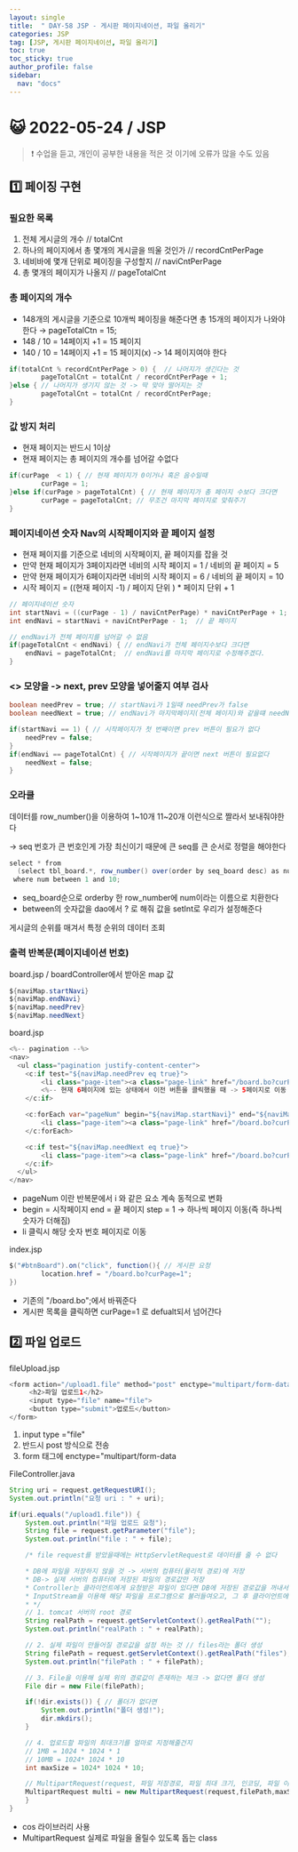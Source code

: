 ```yaml
---
layout: single
title:  " DAY-58 JSP - 게시판 페이지네이션, 파일 올리기"
categories: JSP
tag: [JSP, 게시판 페이지네이션, 파일 올리기]
toc: true
toc_sticky: true
author_profile: false
sidebar:
  nav: "docs"
---
```




# 😺 2022-05-24 / JSP

<!--Quote-->
> ❗ 수업을 듣고, 개인이 공부한 내용을 적은 것 이기에 오류가 많을 수도 있음


## 1️⃣ 페이징 구현

### 필요한 목록

1. 전체 게시글의 개수  // totalCnt
2. 하나의 페이지에서 총 몇개의 게시글을 띄울 것인가  // recordCntPerPage
3. 네비바에 몇개 단위로 페이징을 구성할지 // naviCntPerPage
4. 총 몇개의 페이지가 나올지 // pageTotalCnt

### 총 페이지의 개수

- 148개의 게시글을 기준으로 10개씩 페이징을 해준다면 총 15개의 페이지가 나와야한다 →
pageTotalCtn = 15;
- 148 / 10  = 14페이지 +1 = 15 페이지
- 140 / 10  = 14페이지 +1 = 15 페이지(x) -> 14 페이지여야 한다

```java
if(totalCnt % recordCntPerPage > 0) {  // 나머지가 생긴다는 것
		pageTotalCnt = totalCnt / recordCntPerPage + 1;
}else { // 나머지가 생기지 않는 것 -> 딱 맞아 떨어지는 것
		pageTotalCnt = totalCnt / recordCntPerPage;
}
```

### 값 방지 처리

- 현재 페이지는 반드시 1이상
- 현재 페이지는 총 페이지의 개수를 넘어갈 수없다

```java
if(curPage  < 1) { // 현재 페이지가 0이거나 혹은 음수일때
		curPage = 1;
}else if(curPage > pageTotalCnt) { // 현재 페이지가 총 페이지 수보다 크다면
		curPage = pageTotalCnt; // 무조건 마지막 페이지로 맞춰주기
}
```

### 페이지네이션 숫자 Nav의 시작페이지와 끝 페이지 설정

- 현재 페이지를 기준으로 네비의 시작페이지, 끝 페이지를 잡을 것
- 만약 현재 페이지가 3페이지라면 네비의 시작 페이지 = 1 / 네비의 끝 페이지 = 5
- 만약 현재 페이지가 6페이지라면 네비의 시작 페이지 = 6 / 네비의 끝 페이지 = 10
- 시작 페이지 = ((현재 페이지 -1) / 페이지 단위 ) * 페이지 단위 + 1

```java
// 페이지네이션 숫자
int startNavi = ((curPage - 1) / naviCntPerPage) * naviCntPerPage + 1; // 시작 페이지
int endNavi = startNavi + naviCntPerPage - 1;  // 끝 페이지

// endNavi가 전체 페이지를 넘어갈 수 없음
if(pageTotalCnt < endNavi) { // endNavi가 전체 페이지수보다 크다면
	endNavi = pageTotalCnt;  // endNavi를 마지막 페이지로 수정해주겠다.
}
```

### <> 모양을 -> next, prev 모양을 넣어줄지 여부 검사

```java
boolean needPrev = true; // startNavi가 1일때 needPrev가 false
boolean needNext = true; // endNavi가 마지막페이지(전체 페이지)와 같을떄 needNext가 false

if(startNavi == 1) { // 시작페이지가 첫 번째이면 prev 버튼이 필요가 없다
	needPrev = false;
}
if(endNavi == pageTotalCnt) { // 시작페이지가 끝이면 next 버튼이 필요없다
	needNext = false;
}
```

### 오라클

데이터를 row_number()을 이용하여 1~10개 11~20개 이런식으로 짤라서 보내줘야한다

→ seq 번호가 큰 번호인게 가장 최신이기 때문에 큰 seq를 큰 순서로 정렬을 해야한다

```java
select * from
  (select tbl_board.*, row_number() over(order by seq_board desc) as num from tbl_board)
 where num between 1 and 10;
```

- seq_board순으로 orderby 한 row_number에 num이라는 이름으로 치환한다
- between의 숫자값을 dao에서 ? 로 해줘 값을 setInt로 우리가 설정해준다

게시글의 순위를 매겨서 특정 순위의 데이터 조회

### 출력 반복문(페이지네이션 번호)

board.jsp / boardController에서 받아온 map 값

```java
${naviMap.startNavi}
${naviMap.endNavi}
${naviMap.needPrev}
${naviMap.needNext}
```

board.jsp

```java
<%-- pagination --%>
<nav>
  <ul class="pagination justify-content-center">
    <c:if test="${naviMap.needPrev eq true}">
    	<li class="page-item"><a class="page-link" href="/board.bo?curPage=${naviMap.startNavi-1}">Previous</a></li>
    	<%-- 현재 6페이지에 있는 상태에서 이전 버튼을 클릭했을 때 -> 5페이지로 이동 --%>
    </c:if>

    <c:forEach var="pageNum" begin="${naviMap.startNavi}" end="${naviMap.endNavi}" step="1">
    	<li class="page-item"><a class="page-link" href="/board.bo?curPage=${pageNum}">${pageNum}</a></li>
    </c:forEach>

    <c:if test="${naviMap.needNext eq true}">
    	<li class="page-item"><a class="page-link" href="/board.bo?curPage=${naviMap.endNavi+1}">Next</a></li>
    </c:if>
  </ul>
</nav>
```

- pageNum 이란 반복문에서 i 와 같은 요소 계속 동적으로 변화
- begin = 시작페이지 end = 끝 페이지 step = 1 → 하나씩 페이지 이동(즉 하나씩 숫자가 더해짐)
- li 클릭시 해당 숫자 번호 페이지로 이동

index.jsp

```java
$("#btnBoard").on("click", function(){ // 게시판 요청
		location.href = "/board.bo?curPage=1";
})
```

- 기존의 "/board.bo";에서 바꿔준다
- 게시판 목록을 클릭하면 curPage=1 로 defualt되서 넘어간다

## 2️⃣ 파일 업로드

fileUpload.jsp

```java
<form action="/upload1.file" method="post" enctype="multipart/form-data">
	 <h2>파일 업로드1</h2>
	 <input type="file" name="file">
	 <button type="submit">업로드</button>
</form>
```

1. input type ="file"
2. 반드시 post 방식으로 전송
3. form 태그에 enctype="multipart/form-data

FileController.java

```java
String uri = request.getRequestURI();
System.out.println("요청 uri : " + uri);

if(uri.equals("/upload1.file")) {
	System.out.println("파일 업로드 요청");
	String file = request.getParameter("file");
	System.out.println("file : " + file);

	/* file request를 받았을때에는 HttpServletRequest로 데이터를 줄 수 없다

	* DB에 파일을 저장하지 않을 것 -> 서버의 컴퓨터(물리적 경로)에 저장
	* DB-> 실제 서버의 컴퓨터에 저장된 파일의 경로값만 저장
	* Controller는 클라이언트에게 요청받은 파일이 있다면 DB에 저장된 경로값을 꺼내서
	* InputStream을 이용해 해당 파일을 프로그램으로 불러들여오고, 그 후 클라이언트에게 전달
	* */
	// 1. tomcat 서버의 root 경로
	String realPath = request.getServletContext().getRealPath("");
	System.out.println("realPath : " + realPath);

	// 2. 실제 파일이 만들어질 경로값을 설정 하는 것 // files라는 폴더 생성
	String filePath = request.getServletContext().getRealPath("files");
	System.out.println("filePath : " + filePath);

	// 3. File을 이용해 실제 위의 경로값이 존재하는 체크 -> 없다면 폴더 생성
	File dir = new File(filePath);

	if(!dir.exists()) { // 폴더가 없다면
		System.out.println("폴더 생성!");
		dir.mkdirs();
	}

	// 4. 업로드할 파일의 최대크기를 얼마로 지정해줄건지
	// 1MB = 1024 * 1024 * 1
	// 10MB = 1024* 1024 * 10
	int maxSize = 1024* 1024 * 10;

	// MultipartRequest(request, 파일 저장경로, 파일 최대 크기, 인코딩, 파일 이름 중복 처리 방지)
	MultipartRequest multi = new MultipartRequest(request,filePath,maxSize,"utf-8",new DefaultFileRenamePolicy());
	}
}
```

- cos 라이브러리 사용
- MultipartRequest 실제로 파일을 올릴수 있도록 돕는 class